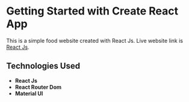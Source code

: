 # Getting Started with Create React App

This is a simple food website created with React Js.
Live website link is [React Js](https://red-onion-react-app.netlify.app).

## Technologies Used
* **React Js**
* **React Router Dom**
* **Material UI**

